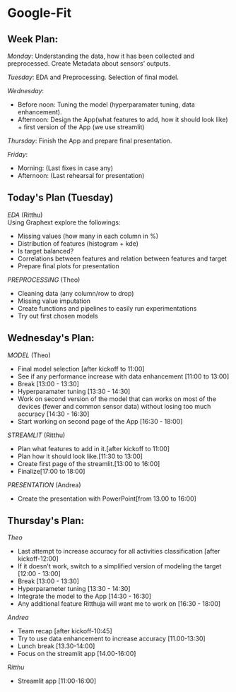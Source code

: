 # Google-Fit

## Week Plan:    
*Monday*: Understanding the data, how it has been collected and preprocessed. Create Metadata about sensors’ outputs.  

*Tuesday*: EDA  and Preprocessing. Selection of final model.  

*Wednesday*:   
* Before noon: Tuning the model (hyperparamater tuning, data enhancement).  
* Afternoon: Design the App(what features to add, how it should look like) + first version of the App (we use streamlit)  

*Thursday*: Finish the App and prepare final presentation.  

*Friday*:  
* Morning: (Last fixes in case any)  
* Afternoon: (Last rehearsal for presentation)  



## Today's Plan (Tuesday)  
*EDA* (Ritthu)  
Using Graphext explore the followings:  

* Missing values (how many in each column in %)  
* Distribution of features (histogram + kde)   
* Is target balanced?  
* Correlations between features and relation between features and target  
* Prepare final plots for presentation  


*PREPROCESSING* (Theo)  
* Cleaning data (any column/row to drop)  
* Missing value imputation  
* Create functions and pipelines to easily run experimentations  
* Try out first chosen models  




## Wednesday's Plan:
*MODEL* (Theo)

* Final model selection [after kickoff to 11:00]
* See if any performance increase with data enhancement [11:00 to 13:00]
* Break [13:00 - 13:30]
* Hyperparamater tuning [13:30 - 14:30]
* Work on second version of the model that can works on most of the devices (fewer and common sensor data) without losing too much accuracy [14:30 - 16:30]
* Start working on second page of the App [16:30 - 18:00]

*STREAMLIT* (Ritthu)
   
* Plan what features to add in it.[after kickoff to 11:00]
* Plan how it should look like.[11:30 to 13:00]
* Create first page of the streamlit.[13:00 to 16:00]
* Finalize[17:00 to 18:00]

*PRESENTATION* (Andrea)
* Create the presentation with PowerPoint[from 13.00 to 16:00]


## Thursday's Plan:
*Theo*
* Last attempt to increase accuracy for all activities classification [after kickoff-12:00]
* If it doesn't work, switch to a simplified version of modeling the target [12:00 - 13:00]
* Break [13:00 - 13:30]
* Hyperparameter tuning [13:30 - 14:30]
* Integrate the model to the App [14:30 - 16:30]
* Any additional feature Ritthuja will want me to work on [16:30 - 18:00]

*Andrea*
* Team recap [after kickoff-10:45]
* Try to use data enhancement to increase accuracy [11.00-13:30]
* Lunch break [13.30-14:00]
* Focus on the streamlit app [14.00-16:00]

*Ritthu*
* Streamlit app [11:00-16:00]


